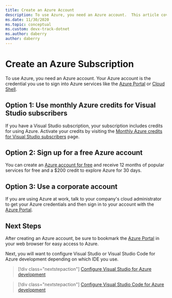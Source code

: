 ```yaml
---
title: Create an Azure Account
description: To use Azure, you need an Azure account.  This article covers the three most common ways to sign up for an Azure account.
ms.date: 11/30/2020
ms.topic: conceptual
ms.custom: devx-track-dotnet
ms.author: daberry
author: daberry
---
```


# Create an Azure Subscription

To use Azure, you need an Azure account.  Your Azure account is the credential you use to sign into Azure services like the [Azure Portal](https://portal.azure.com) or [Cloud Shell](https://shell.azure.com).

## Option 1: Use monthly Azure credits for Visual Studio subscribers

If you have a Visual Studio subscription, your subscription includes credits for using Azure.  Activate your credits by visiting the [Monthly Azure credits for Visual Studio subscribers](https://azure.microsoft.com/en-us/pricing/member-offers/credit-for-visual-studio-subscribers/) page.

## Option 2: Sign up for a free Azure account

You can create an [Azure account for free](https://azure.microsoft.com/free/dotnet/) and receive 12 months of popular services for free and a $200 credit to explore Azure for 30 days.

## Option 3: Use a corporate account

If you are using Azure at work, talk to your company's cloud administrator to get your Azure credentials and then sign in to your account with the [Azure Portal](https://portal.azure.com).

## Next Steps

After creating an Azure account, be sure to bookmark the [Azure Portal](https://portal.azure.com) in your web browser for easy access to Azure.

Next, you will want to configure Visual Studio or Visual Studio Code for Azure development depending on which IDE you use.

> [!div class="nextstepaction"]
> [Configure Visual Studio for Azure development](./configure-visual-studio.md)

> [!div class="nextstepaction"]
> [Configure Visual Studio Code for Azure development](./configure-vs-code.md)
